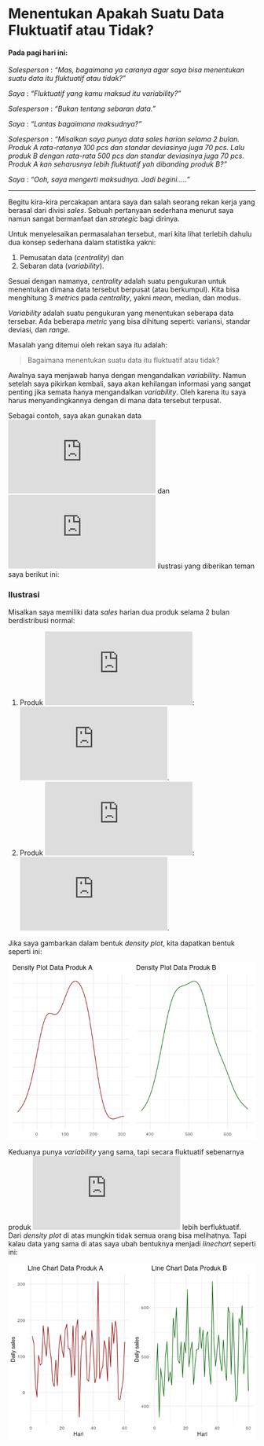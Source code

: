 Menentukan Apakah Suatu Data Fluktuatif atau Tidak?
================

#### Pada pagi hari ini:

*Salesperson* : *“Mas, bagaimana ya caranya agar saya bisa menentukan
suatu data itu fluktuatif atau tidak?”*

*Saya* : *“Fluktuatif yang kamu maksud itu variability?”*

*Salesperson* : *“Bukan tentang sebaran data.”*

*Saya* : *“Lantas bagaimana maksudnya?”*

*Salesperson* : *“Misalkan saya punya data *sales* harian selama 2
bulan. Produk A rata-ratanya 100 *pcs* dan standar deviasinya juga 70
*pcs*. Lalu produk B dengan rata-rata 500 *pcs* dan standar deviasinya
juga 70 *pcs*. Produk A kan seharusnya lebih fluktuatif yah dibanding
produk B?”*

*Saya* : *“Ooh, saya mengerti maksudnya. Jadi begini…..”*

------------------------------------------------------------------------

Begitu kira-kira percakapan antara saya dan salah seorang rekan kerja
yang berasal dari divisi *sales*. Sebuah pertanyaan sederhana menurut
saya namun sangat bermanfaat dan *strategic* bagi dirinya.

Untuk menyelesaikan permasalahan tersebut, mari kita lihat terlebih
dahulu dua konsep sederhana dalam statistika yakni:

1.  Pemusatan data (*centrality*) dan
2.  Sebaran data (*variability*).

Sesuai dengan namanya, *centrality* adalah suatu pengukuran untuk
menentukan dimana data tersebut berpusat (atau berkumpul). Kita bisa
menghitung 3 *metrics* pada *centrality*, yakni *mean*, median, dan
modus.

*Variability* adalah suatu pengukuran yang menentukan seberapa data
tersebar. Ada beberapa *metric* yang bisa dihitung seperti: variansi,
standar deviasi, dan *range*.

Masalah yang ditemui oleh rekan saya itu adalah:

> Bagaimana menentukan suatu data itu fluktuatif atau tidak?

Awalnya saya menjawab hanya dengan mengandalkan *variability*. Namun
setelah saya pikirkan kembali, saya akan kehilangan informasi yang
sangat penting jika semata hanya mengandalkan *variability*. Oleh karena
itu saya harus menyandingkannya dengan di mana data tersebut terpusat.

Sebagai contoh, saya akan gunakan data
![A](https://latex.codecogs.com/png.latex?A "A") dan
![B](https://latex.codecogs.com/png.latex?B "B") ilustrasi yang
diberikan teman saya berikut ini:

### Ilustrasi

Misalkan saya memiliki data *sales* harian dua produk selama 2 bulan
berdistribusi normal:

1.  Produk ![A](https://latex.codecogs.com/png.latex?A "A"):
    ![\mu = 100 dan \sigma = 70](https://latex.codecogs.com/png.latex?%5Cmu%20%3D%20100%20dan%20%5Csigma%20%3D%2070 "\mu = 100 dan \sigma = 70").
2.  Produk ![B](https://latex.codecogs.com/png.latex?B "B"):
    ![\mu = 500 dan \sigma = 70](https://latex.codecogs.com/png.latex?%5Cmu%20%3D%20500%20dan%20%5Csigma%20%3D%2070 "\mu = 500 dan \sigma = 70").

Jika saya gambarkan dalam bentuk *density plot*, kita dapatkan bentuk
seperti ini:

![](post_files/figure-gfm/unnamed-chunk-1-1.png)<!-- -->

Keduanya punya *variability* yang sama, tapi secara fluktuatif
sebenarnya produk ![A](https://latex.codecogs.com/png.latex?A "A") lebih
berfluktuatif. Dari *density plot* di atas mungkin tidak semua orang
bisa melihatnya. Tapi kalau data yang sama di atas saya ubah bentuknya
menjadi *linechart* seperti ini:

![](post_files/figure-gfm/unnamed-chunk-2-1.png)<!-- -->
